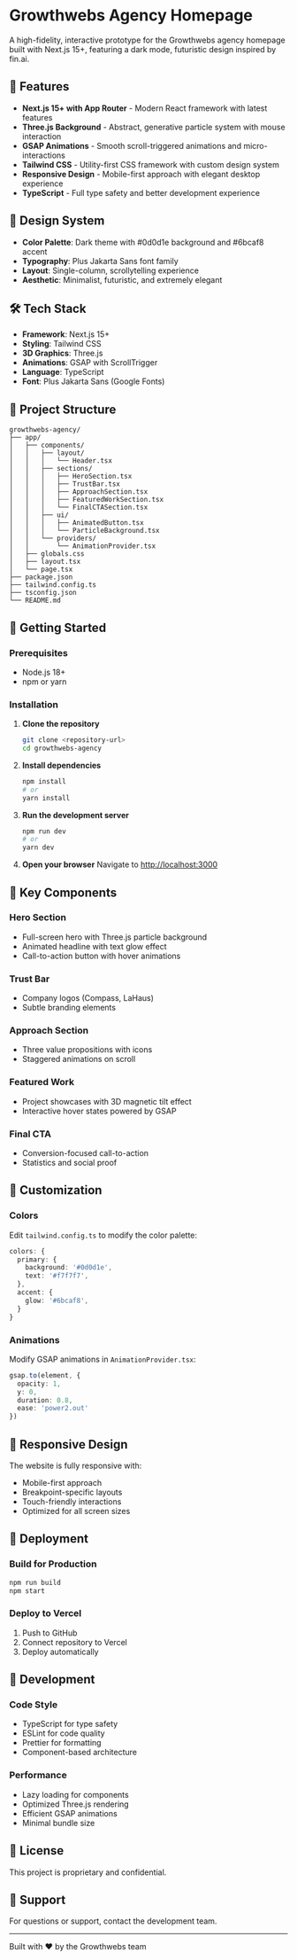 # Growthwebs Agency Homepage

A high-fidelity, interactive prototype for the Growthwebs agency homepage built with Next.js 15+, featuring a dark mode, futuristic design inspired by fin.ai.

## 🚀 Features

- **Next.js 15+ with App Router** - Modern React framework with latest features
- **Three.js Background** - Abstract, generative particle system with mouse interaction
- **GSAP Animations** - Smooth scroll-triggered animations and micro-interactions
- **Tailwind CSS** - Utility-first CSS framework with custom design system
- **Responsive Design** - Mobile-first approach with elegant desktop experience
- **TypeScript** - Full type safety and better development experience

## 🎨 Design System

- **Color Palette**: Dark theme with #0d0d1e background and #6bcaf8 accent
- **Typography**: Plus Jakarta Sans font family
- **Layout**: Single-column, scrollytelling experience
- **Aesthetic**: Minimalist, futuristic, and extremely elegant

## 🛠️ Tech Stack

- **Framework**: Next.js 15+
- **Styling**: Tailwind CSS
- **3D Graphics**: Three.js
- **Animations**: GSAP with ScrollTrigger
- **Language**: TypeScript
- **Font**: Plus Jakarta Sans (Google Fonts)

## 📁 Project Structure

```
growthwebs-agency/
├── app/
│   ├── components/
│   │   ├── layout/
│   │   │   └── Header.tsx
│   │   ├── sections/
│   │   │   ├── HeroSection.tsx
│   │   │   ├── TrustBar.tsx
│   │   │   ├── ApproachSection.tsx
│   │   │   ├── FeaturedWorkSection.tsx
│   │   │   └── FinalCTASection.tsx
│   │   ├── ui/
│   │   │   ├── AnimatedButton.tsx
│   │   │   └── ParticleBackground.tsx
│   │   └── providers/
│   │       └── AnimationProvider.tsx
│   ├── globals.css
│   ├── layout.tsx
│   └── page.tsx
├── package.json
├── tailwind.config.ts
├── tsconfig.json
└── README.md
```

## 🚀 Getting Started

### Prerequisites

- Node.js 18+ 
- npm or yarn

### Installation

1. **Clone the repository**
   ```bash
   git clone <repository-url>
   cd growthwebs-agency
   ```

2. **Install dependencies**
   ```bash
   npm install
   # or
   yarn install
   ```

3. **Run the development server**
   ```bash
   npm run dev
   # or
   yarn dev
   ```

4. **Open your browser**
   Navigate to [http://localhost:3000](http://localhost:3000)

## 🎯 Key Components

### Hero Section
- Full-screen hero with Three.js particle background
- Animated headline with text glow effect
- Call-to-action button with hover animations

### Trust Bar
- Company logos (Compass, LaHaus)
- Subtle branding elements

### Approach Section
- Three value propositions with icons
- Staggered animations on scroll

### Featured Work
- Project showcases with 3D magnetic tilt effect
- Interactive hover states powered by GSAP

### Final CTA
- Conversion-focused call-to-action
- Statistics and social proof

## 🎨 Customization

### Colors
Edit `tailwind.config.ts` to modify the color palette:
```typescript
colors: {
  primary: {
    background: '#0d0d1e',
    text: '#f7f7f7',
  },
  accent: {
    glow: '#6bcaf8',
  }
}
```

### Animations
Modify GSAP animations in `AnimationProvider.tsx`:
```typescript
gsap.to(element, {
  opacity: 1,
  y: 0,
  duration: 0.8,
  ease: 'power2.out'
})
```

## 📱 Responsive Design

The website is fully responsive with:
- Mobile-first approach
- Breakpoint-specific layouts
- Touch-friendly interactions
- Optimized for all screen sizes

## 🚀 Deployment

### Build for Production
```bash
npm run build
npm start
```

### Deploy to Vercel
1. Push to GitHub
2. Connect repository to Vercel
3. Deploy automatically

## 🔧 Development

### Code Style
- TypeScript for type safety
- ESLint for code quality
- Prettier for formatting
- Component-based architecture

### Performance
- Lazy loading for components
- Optimized Three.js rendering
- Efficient GSAP animations
- Minimal bundle size

## 📄 License

This project is proprietary and confidential.

## 🤝 Support

For questions or support, contact the development team.

---

Built with ❤️ by the Growthwebs team
